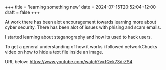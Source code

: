 +++
title = 'learning something new'
date = 2024-07-15T20:52:04+12:00
draft = false
+++

At work there has been alot encouragement towards learning more about cyber security. There has been alot of issues with phising and scam emails.

I started learning about steganography and how its used to hack users. 

To get a general understanding of how it works i followed networkChucks video on how to hide a text file inside an image.

URL below:
https://www.youtube.com/watch?v=fQek73drZS4 


